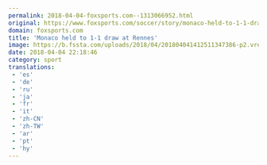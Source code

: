```yaml
---
permalink: 2018-04-04-foxsports.com--1313066952.html
original: https://www.foxsports.com/soccer/story/monaco-held-to-1-1-draw-at-rennes-040418
domain: foxsports.com
title: 'Monaco held to 1-1 draw at Rennes'
image: https://b.fssta.com/uploads/2018/04/201804041412511347386-p2.vresize.1200.630.high.71.jpeg
date: 2018-04-04 22:18:46
category: sport
translations: 
 - 'es'
 - 'de'
 - 'ru'
 - 'ja'
 - 'fr'
 - 'it'
 - 'zh-CN'
 - 'zh-TW'
 - 'ar'
 - 'pt'
 - 'hy'
---
```


